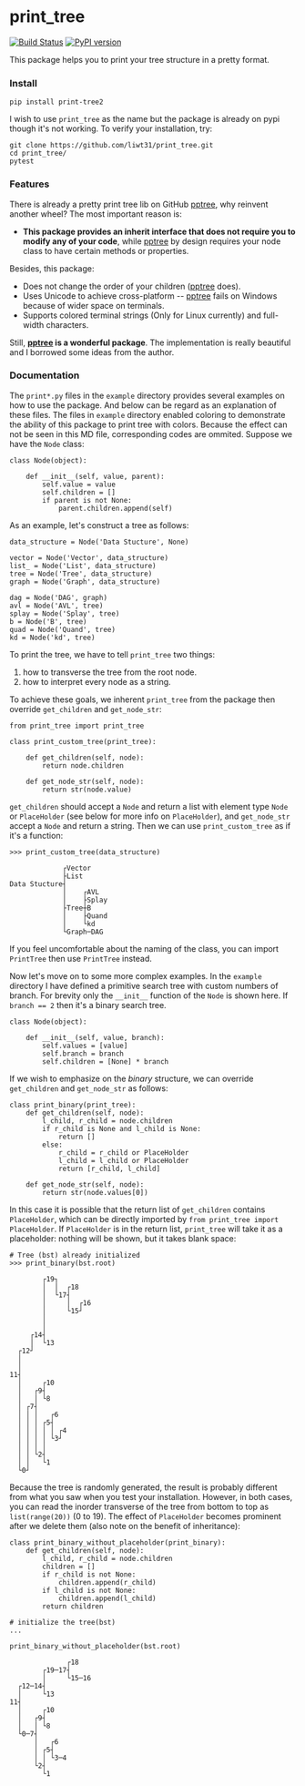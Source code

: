 # print_tree
[![Build Status](https://travis-ci.org/liwt31/print_tree.svg?branch=master)](https://travis-ci.org/liwt31/print_tree)
[![PyPI version](https://badge.fury.io/py/print-tree2.svg)](https://badge.fury.io/py/print-tree2)

This package helps you to print your tree structure in a pretty format.


### Install
```
pip install print-tree2
```
I wish to use `print_tree` as the name but the package is already on pypi though it's not working.
To verify your installation, try:
```
git clone https://github.com/liwt31/print_tree.git
cd print_tree/
pytest
```

### Features
There is already a pretty print tree lib on GitHub [pptree](https://github.com/clemtoy/pptree), why reinvent another wheel?
The most important reason is:
* **This package provides an inherit interface that does not require you to modify any of your code**, while [pptree](https://github.com/clemtoy/pptree) by design requires your node class to have certain methods or properties.

Besides, this package:
* Does not change the order of your children ([pptree](https://github.com/clemtoy/pptree) does).
* Uses Unicode to achieve cross-platform -- [pptree](https://github.com/clemtoy/pptree) fails on Windows because of wider space on terminals.
* Supports colored terminal strings (Only for Linux currently) and full-width characters.

Still, **[pptree](https://github.com/clemtoy/pptree) is a wonderful package**. The implementation is really beautiful and I borrowed some ideas from the author.

### Documentation
The `print*.py` files in the `example` directory provides several examples on how to use the package. And below can be regard as an explanation of these files. The files in `example` directory enabled coloring to demonstrate the ability of this package to print tree with colors. Because the effect can not be seen in this MD file, corresponding codes are ommited.
Suppose we have the `Node` class:
```
class Node(object):

    def __init__(self, value, parent):
        self.value = value
        self.children = []
        if parent is not None:
            parent.children.append(self)
```
As an example, let's construct a tree as follows:
```
data_structure = Node('Data Stucture', None)

vector = Node('Vector', data_structure)
list_ = Node('List', data_structure)
tree = Node('Tree', data_structure)
graph = Node('Graph', data_structure)

dag = Node('DAG', graph)
avl = Node('AVL', tree)
splay = Node('Splay', tree)
b = Node('B', tree)
quad = Node('Quand', tree)
kd = Node('kd', tree)
```
To print the tree, we have to tell `print_tree` two things:
1. how to transverse the tree from the root node.
2. how to interpret every node as a string. 

To achieve these goals, we inherent `print_tree` from the package then override `get_children` and `get_node_str`:
```
from print_tree import print_tree

class print_custom_tree(print_tree):

    def get_children(self, node):
        return node.children

    def get_node_str(self, node):
        return str(node.value)
```
`get_children` should accept a `Node` and return a list with element type `Node` or `PlaceHolder` (see below for more info on `PlaceHolder`), and `get_node_str` accept a `Node` and return a string. Then we can use `print_custom_tree` as if it's a function:
```
>>> print_custom_tree(data_structure)

             ┌Vector
             ├List
Data Stucture┤
             │    ┌AVL
             │    ├Splay
             ├Tree┼B
             │    ├Quand
             │    └kd
             └Graph─DAG
```
If you feel uncomfortable about the naming of the class, you can import `PrintTree` then use `PrintTree` instead. 

Now let's move on to some more complex examples. In the `example` directory I have defined a primitive search tree with custom numbers of branch. For brevity only the `__init__` function of the `Node` is shown here. If `branch == 2` then it's a binary search tree.
```
class Node(object):

    def __init__(self, value, branch):
        self.values = [value]
        self.branch = branch
        self.children = [None] * branch
```
If we wish to emphasize on the *binary* structure, we can override `get_children` and `get_node_str` as follows:
```
class print_binary(print_tree):
    def get_children(self, node):
        l_child, r_child = node.children
        if r_child is None and l_child is None:
            return []
        else:
            r_child = r_child or PlaceHolder
            l_child = l_child or PlaceHolder
            return [r_child, l_child]

    def get_node_str(self, node):
        return str(node.values[0])
```
In this case it is possible that the return list of `get_children` contains `PlaceHolder`, which can be directly imported by `from print_tree import PlaceHolder`. If `PlaceHolder` is in the return list, `print_tree` will take it as a placeholder: nothing will be shown, but it takes blank space:
```
# Tree (bst) already initialized
>>> print_binary(bst.root)

        ┌19┐
        │  │  ┌18
        │  └17┤
        │     │  ┌16
        │     └15┘
        │       
        │       
     ┌14┤
     │  └13
  ┌12┘
  │ 
  │ 
11┤
  │     ┌10
  │   ┌9┤
  │   │ └8
  │ ┌7┤
  │ │ │   ┌6
  │ │ │ ┌5┤
  │ │ │ │ │ ┌4
  │ │ │ │ └3┘
  │ │ │ │   
  │ │ └2┤
  │ │   └1
  └0┘
```
Because the tree is randomly generated, the result is probably different from what you saw when you test your installation. However, in both cases, you can read the inorder transverse of the tree from bottom to top as `list(range(20))` (0 to 19).
The effect of `PlaceHolder` becomes prominent after we delete them (also note on the benefit of inheritance):
```
class print_binary_without_placeholder(print_binary):
    def get_children(self, node):
        l_child, r_child = node.children
        children = []
        if r_child is not None:
            children.append(r_child)
        if l_child is not None:
            children.append(l_child)
        return children

# initialize the tree(bst)
...

print_binary_without_placeholder(bst.root)

              ┌18
        ┌19─17┤
        │     └15─16
  ┌12─14┤
  │     └13
11┤
  │     ┌10
  │   ┌9┤
  │   │ └8
  └0─7┤
      │   ┌6
      │ ┌5┤
      │ │ └3─4
      └2┤
        └1
```
